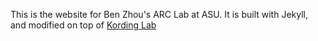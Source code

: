 This is the website for Ben Zhou's ARC Lab at ASU. It is built with Jekyll, and modified on top of [Kording Lab](http://kordinglab.com/)
